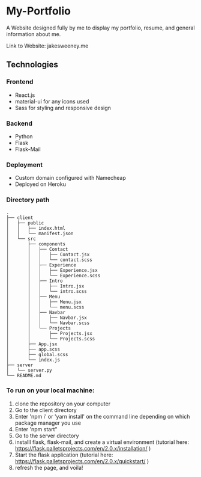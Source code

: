 # My-Portfolio
A Website designed fully by me to display my portfolio, resume, and general information about me.

Link to Website: jakesweeney.me

## Technologies
### Frontend
- React.js
- material-ui for any icons used
- Sass for styling and responsive design
### Backend
- Python
- Flask
- Flask-Mail
### Deployment
- Custom domain configured with Namecheap
- Deployed on Heroku

### Directory path

    .
    ├── client                  
    │   ├── public      
    │   │   ├── index.html
    │   │   └── manifest.json
    │   └── src
    │       ├── components
    │       │   ├── Contact
    │       │   │   ├── Contact.jsx
    │       │   │   └── contact.scss
    │       │   ├── Experience
    │       │   │   ├── Experience.jsx
    │       │   │   └── Experience.scss
    │       │   ├── Intro
    │       │   │   ├── Intro.jsx
    │       │   │   └── intro.scss
    │       │   ├── Menu
    │       │   │   ├── Menu.jsx
    │       │   │   └── menu.scss
    │       │   ├── Navbar
    │       │   │   ├── Navbar.jsx
    │       │   │   └── Navbar.scss
    │       │   └── Projects
    │       │       ├── Projects.jsx
    │       │       └── Projects.scss
    │       ├── App.jsx
    │       ├── app.scss
    │       ├── global.scss
    │       └── index.js
    ├── server
    │   └── server.py
    └── README.md

### To run on your local machine:
1. clone the repository on your computer
2. Go to the client directory
3. Enter 'npm i' or 'yarn install' on the command line depending on which package manager you use
4. Enter 'npm start"
5. Go to the server directory
6. installl flask, flask-mail, and create a virtual environment (tutorial here: https://flask.palletsprojects.com/en/2.0.x/installation/ )
7. Start the flask application (tutorial here: https://flask.palletsprojects.com/en/2.0.x/quickstart/ )
8. refresh the page, and voila!
